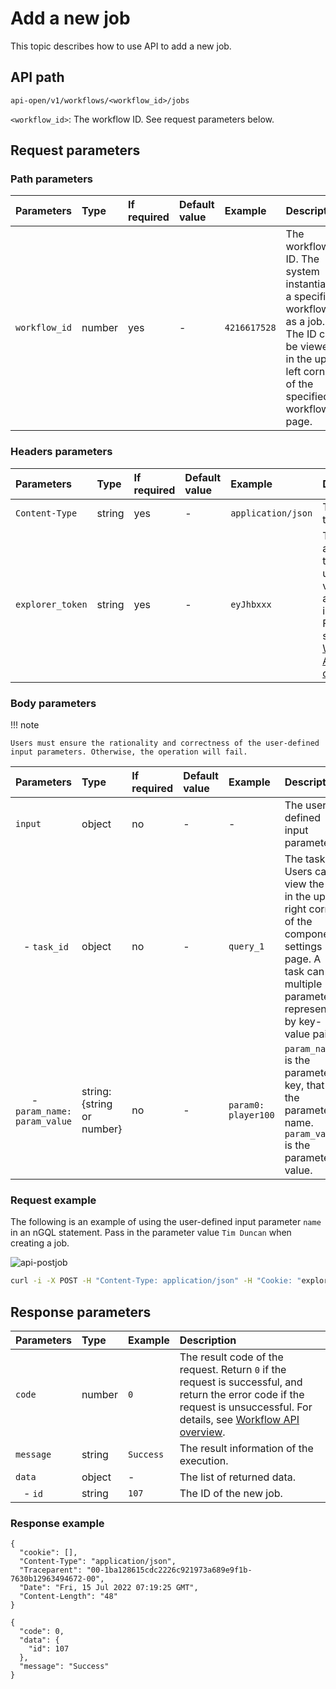 # Add a new job

This topic describes how to use API to add a new job.

## API path

`api-open/v1/workflows/<workflow_id>/jobs`

`<workflow_id>`: The workflow ID. See request parameters below.

## Request parameters

### Path parameters

|Parameters|Type|If required|Default value|Example| Description|
|:---|:---|:---|:---|:---|:---|
|`workflow_id`|number|yes|-|`4216617528`| The workflow ID. The system instantiates a specified workflow as a job. The ID can be viewed in the upper left corner of the specified workflow page.|

### Headers parameters

|Parameters|Type|If required|Default value|Example| Description|
|:---|:---|:---|:---|:---|:---|
|`Content-Type`|string|yes|-|`application/json`| The content type.|
|`explorer_token`|string|yes|-|`eyJhbxxx`| The authorization token that used to verify account information. For details, see [Workflow API overview](workflow-api-overview.md).|

### Body parameters

!!! note

    Users must ensure the rationality and correctness of the user-defined input parameters. Otherwise, the operation will fail.

|Parameters|Type|If required|Default value|Example| Description|
|:---|:---|:---|:---|:---|:---|
|`input`|object|no|-|-| The user-defined input parameters.|
|&nbsp;&nbsp;&nbsp;- `task_id`|object|no|-|`query_1`|The task ID. Users can view the ID in the upper right corner of the component settings page. A task can set multiple parameters represented by key-value pairs. |
|&nbsp;&nbsp;&nbsp;&nbsp;&nbsp;&nbsp;- `param_name: param_value`|string: {string or number}|no|-|`param0: player100`|`param_name` is the parameter key, that is, the parameter name. `param_value` is the parameter value.|

### Request example

The following is an example of using the user-defined input parameter `name` in an nGQL statement. Pass in the parameter value `Tim Duncan` when creating a job.

![api-postjob](https://docs-cdn.nebula-graph.com.cn/figures/api-postjob-220715-en.png)

```bash
curl -i -X POST -H "Content-Type: application/json" -H "Cookie: "explorer_token=eyJhbxxx"" -d '{"input":{"query_1":{"name":"Tim Duncan"}}}' http://192.168.8.145:7002/api-open/v1/workflows/4216617528/jobs
```

## Response parameters

|Parameters|Type|Example|Description|
|:---|:---|:---|:---|
|`code`    | number | `0`       |  The result code of the request. Return `0` if the request is successful, and return the error code if the request is unsuccessful. For details, see [Workflow API overview](workflow-api-overview.md).            |
|`message`   | string | `Success` | The result information of the execution. |
|`data`    | object | -        | The list of returned data. |
|&nbsp;&nbsp;&nbsp;- `id`|string|`107`| The ID of the new job.|

### Response example

```http
{
  "cookie": [],
  "Content-Type": "application/json",
  "Traceparent": "00-1ba128615cdc2226c921973a689e9f1b-7630b12963494672-00",
  "Date": "Fri, 15 Jul 2022 07:19:25 GMT",
  "Content-Length": "48"
}

{
  "code": 0,
  "data": {
    "id": 107
  },
  "message": "Success"
}
```
